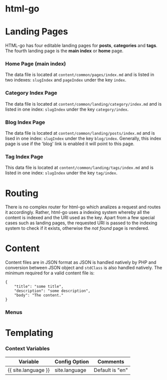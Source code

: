 # html-go


# Landing Pages
HTML-go has four editable landing pages for **posts**, **categories** and **tags**. The fourth
landing page is the **main index** or **home** page.
### Home Page (main index)
The data file is located at ``content/common/pages/index.md`` and is
listed in two indexes: ``slugIndex`` and ``pageIndex`` under the key ``index``.
### Category Index Page
The data file is located at ``content/common/landing/category/index.md`` and
is listed in one index: ``slugIndex`` under the key ``category/index``.
### Blog Index Page
The data file is located at ``content/common/landing/posts/index.md`` and is
lised in one index: ``slugIndex`` under the key ``blog/index``. Generally,
this index page is use if the 'blog' link is enabled it will point to this page.
### Tag Index Page
This data file is located at ``content/common/landing/tags/index.md`` and
is listed in one index: ``slugIndex`` under the key ``tag/index``.

# Routing
There is no complex router for html-go which analizes a request and routes it
accordingly. Rather, html-go uses a indexing system whereby all the content is indexed
and the URI used as the key. Apart from a few special cases such as landing pages,
the requested URI is passed to the indexing system to check if it exists,
otherwise the *not found* page is rendered.

# Content
Content files are in JSON format as JSON is handled natively by PHP and conversion
between JSON object and ``stdClass`` is also handled natively. The minimum
required for a valid content file is:

    {
        "title": "some title",
        "description": "some description",
        "body": "The content."
    }

### Menus

# Templating

### Context Variables

<table>
 <thead>
  <tr>
   <th>Variable</th>
   <th>Config Option</th>
   <th>Comments</th>
  </tr>
 </thead>
 <tbody>
  <tr>
   <td>{{ site.language }}</td>
   <td>site.language</td>
   <td>Default is "en"</td>
  </tr>
 </tbody>
</table>